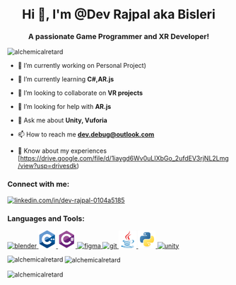 <h1 align="center">Hi 👋, I'm @Dev Rajpal aka Bisleri</h1>
<h3 align="center">A passionate Game Programmer and XR Developer!</h3>

<p align="left"> <img src="https://komarev.com/ghpvc/?username=alchemicalretard&label=Profile%20views&color=0e75b6&style=flat" alt="alchemicalretard" /> </p>

- 🔭 I’m currently working on Personal Project)

- 🌱 I’m currently learning **C#,AR.js**

- 👯 I’m looking to collaborate on **VR projects**

- 🤝 I’m looking for help with **AR.js**

- 💬 Ask me about **Unity, Vuforia**

- 📫 How to reach me **dev.debug@outlook.com**

- 📄 Know about my experiences [https://drive.google.com/file/d/1iaygd6Wv0uLIXbGo_2ufdEV3rjNL2Lmg/view?usp=drivesdk)

<h3 align="left">Connect with me:</h3>
<p align="left">
<a href="https://linkedin.com/in/linkedin.com/in/dev-rajpal-0104a5185" target="blank"><img align="center" src="https://raw.githubusercontent.com/rahuldkjain/github-profile-readme-generator/master/src/images/icons/Social/linked-in-alt.svg" alt="linkedin.com/in/dev-rajpal-0104a5185" height="30" width="40" /></a>
</p>

<h3 align="left">Languages and Tools:</h3>
<p align="left"> <a href="https://www.blender.org/" target="_blank" rel="noreferrer"> <img src="https://download.blender.org/branding/community/blender_community_badge_white.svg" alt="blender" width="40" height="40"/> </a> <a href="https://www.w3schools.com/cpp/" target="_blank" rel="noreferrer"> <img src="https://raw.githubusercontent.com/devicons/devicon/master/icons/cplusplus/cplusplus-original.svg" alt="cplusplus" width="40" height="40"/> </a> <a href="https://www.w3schools.com/cs/" target="_blank" rel="noreferrer"> <img src="https://raw.githubusercontent.com/devicons/devicon/master/icons/csharp/csharp-original.svg" alt="csharp" width="40" height="40"/> </a> <a href="https://www.figma.com/" target="_blank" rel="noreferrer"> <img src="https://www.vectorlogo.zone/logos/figma/figma-icon.svg" alt="figma" width="40" height="40"/> </a> <a href="https://git-scm.com/" target="_blank" rel="noreferrer"> <img src="https://www.vectorlogo.zone/logos/git-scm/git-scm-icon.svg" alt="git" width="40" height="40"/> </a> <a href="https://www.java.com" target="_blank" rel="noreferrer"> <img src="https://raw.githubusercontent.com/devicons/devicon/master/icons/java/java-original.svg" alt="java" width="40" height="40"/> </a> <a href="https://www.python.org" target="_blank" rel="noreferrer"> <img src="https://raw.githubusercontent.com/devicons/devicon/master/icons/python/python-original.svg" alt="python" width="40" height="40"/> </a> <a href="https://unity.com/" target="_blank" rel="noreferrer"> <img src="https://www.vectorlogo.zone/logos/unity3d/unity3d-icon.svg" alt="unity" width="40" height="40"/> </a> </p>

<p><img align="left" src="https://github-readme-stats.vercel.app/api/top-langs?username=alchemicalretard&show_icons=true&locale=en&layout=compact" alt="alchemicalretard" /></p>

<p>&nbsp;<img align="center" src="https://github-readme-stats.vercel.app/api?username=alchemicalretard&show_icons=true&locale=en" alt="alchemicalretard" /></p>

<p><img align="center" src="https://github-readme-streak-stats.herokuapp.com/?user=alchemicalretard&" alt="alchemicalretard" /></p>
